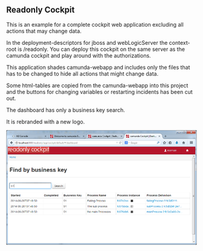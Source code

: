 ## Readonly Cockpit

This is an example for a complete cockpit web application excluding all actions that may change data.

In the deployment-descriptors for jboss and webLogicServer the context-root is /readonly. You can deploy this cockpit on the same server as the camunda cockpit and play around with the authorizations. 

This application shades camunda-webapp and includes only the files that has to be changed to hide all actions that might change data.   

Some html-tables are copied from the camunda-webapp into this project and the buttons for changing variables or restarting incidents has been cut out.

The dashboard has only a business key search.

It is rebranded with a new logo.

![Screenshot](screenshot.png) 